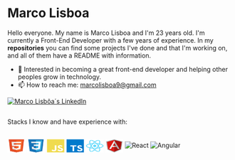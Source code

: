 # Marco Lisboa

Hello everyone. My name is Marco Lisboa and I'm 23 years old. I'm currently a Front-End Developer with a few years of experience. In my **repositories** you can find some projects I've done and that I'm working on, and all of them have a README with information.

- :purple_heart: Interested in becoming a great front-end developer and helping other peoples grow in technology.
- 📫 How to reach me: marcolisboa9@gmail.com

<a href="https://www.linkedin.com/in/marco-lisbôa/">
  <img alt="Marco Lisbôa´s LinkedIn" width="100em" src="https://img.shields.io/badge/LinkedIn-0077B5?style=for-the-badge&logo=linkedin&logoColor=white" />
</a>
<br/>


##

Stacks I know and have experience with:
<div>
  <div style="display: inline_block"><br>
  <img align="center" alt="marcolisboa" height="30" width="40" src="https://raw.githubusercontent.com/devicons/devicon/master/icons/html5/html5-original.svg">
  <img align="center" alt="marcolisboa" height="30" width="40" src="https://raw.githubusercontent.com/devicons/devicon/master/icons/css3/css3-original.svg">
  <img align="center" alt="marcolisboa" height="30" width="40" src="https://raw.githubusercontent.com/devicons/devicon/master/icons/javascript/javascript-plain.svg">
  <img align="center" alt="marcolisboa" height="30" width="40" src="https://raw.githubusercontent.com/devicons/devicon/master/icons/typescript/typescript-plain.svg"> 
  <img align="center" alt="marcolisboa" height="30" width="40" src="https://raw.githubusercontent.com/devicons/devicon/master/icons/react/react-original.svg">
  <img align="center" alt="marcolisboa" height="30" width="40" src="https://raw.githubusercontent.com/devicons/devicon/master/icons/angularjs/angularjs-original.svg">
  <img src="https://img.shields.io/badge/React-20232A?style=for-the-badge&logo=react&logoColor=61DAFB" alt="React"/>  
  <img src="https://img.shields.io/badge/Angular-C3002F?style=for-the-badge&logo=angularjs&logoColor=white" alt="Angular"/>  
  </div>



